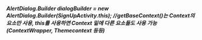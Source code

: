##### AlertDialog.Builder dialogBuilder = new AlertDialog.Builder(SignUpActivity.this); //getBaseContext()는 Context의 요소만 사용, this를 사용하면 Context 밑에 다른 요소들도 사용 가능 (ContextWrapper, Themecontext 등등)
